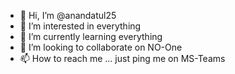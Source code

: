 - 👋 Hi, I’m @anandatul25
- 👀 I’m interested in everything 
- 🌱 I’m currently learning everything
- 💞️ I’m looking to collaborate on NO-One
- 📫 How to reach me ... just ping me on MS-Teams

<!---
anandatul25/anandatul25 is a ✨ special ✨ repository because its `README.md` (this file) appears on your GitHub profile.
You can click the Preview link to take a look at your changes.
--->
